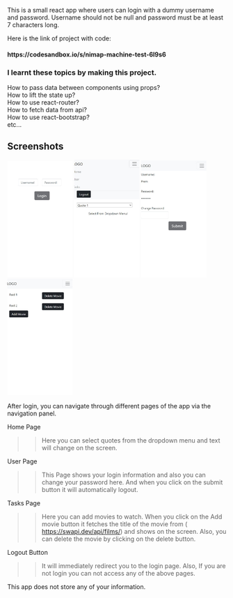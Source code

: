 This is a small react app where users can login with a dummy username and password.
Username should not be null and password must be at least 7 characters long.

Here is the link of project with code:

<h4>https://codesandbox.io/s/nimap-machine-test-6l9s6</h4>

<h3>I learnt these topics by making this project.</h3>

How to pass data between components using props?  
How to lift the state up?  
How to use react-router?  
How to fetch data from api?  
How to use react-bootstrap?  
etc...

<h2>Screenshots</h2>
<p float="left">
 <img src="Login.jpeg" width=150>
 <img src="Home.jpeg" width=150>
  <img src="Login_information.jpeg" width=150>
 <img src="Movies.jpeg" width=150>
</p>

After login, you can navigate through different pages of the app via the navigation panel. 

Home Page
>> Here you can select quotes from the dropdown menu and text will change on the screen.

User Page
>> This Page shows your login information and also you can change your password here. And when you click on the submit button it will automatically logout.

Tasks Page
>> Here you can add movies to watch. When you click on the Add movie button it fetches the title of the movie from ( https://swapi.dev/api/films/) and shows on the screen. Also, you can delete the movie by clicking on the delete button.

Logout Button
>> It will immediately redirect you to the login page. Also, If you are not login you can not access any of the above pages. 

This app does not store any of your information.
